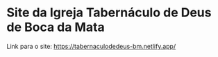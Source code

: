 # Site da Igreja Tabernáculo de Deus de Boca da Mata

Link para o site: https://tabernaculodedeus-bm.netlify.app/
